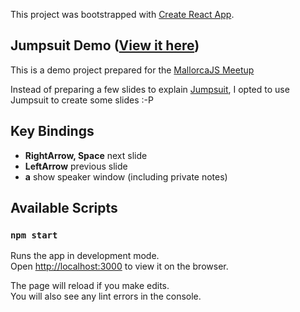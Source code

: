 This project was bootstrapped with [Create React App](https://github.com/facebookincubator/create-react-app).

## Jumpsuit Demo ([View it here](https://hugochinchilla.github.io/jumpsuit-slides/))

This is a demo project prepared for the [MallorcaJS Meetup](https://www.meetup.com/es-ES/MallorcaJS/)

Instead of preparing a few slides to explain [Jumpsuit](https://jumpsuit.js.org/), I opted to use Jumpsuit to create some slides :-P

## Key Bindings

 * **RightArrow, Space** next slide
 * **LeftArrow** previous slide
 * **a** show speaker window (including private notes)

## Available Scripts


### `npm start`

Runs the app in development mode.<br>
Open [http://localhost:3000](http://localhost:3000) to view it on the browser.

The page will reload if you make edits.<br>
You will also see any lint errors in the console.

